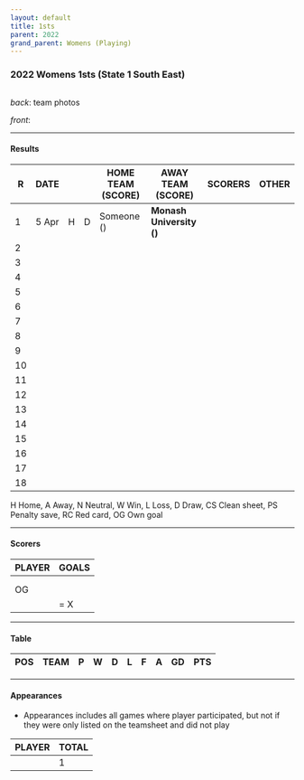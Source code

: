 ```yaml
---
layout: default
title: 1sts
parent: 2022
grand_parent: Womens (Playing)
---
```


### 2022 Womens 1sts (State 1 South East)

![]()

_back_: team photos
 
_front_: 

------------------------

#### Results

| R   | DATE  |     |     | HOME TEAM (SCORE) | AWAY TEAM (SCORE)        | SCORERS | OTHER |
|-----|-------|:---:|:---:|-------------------|--------------------------|---------|-------|
| 1   | 5 Apr |  H  |  D  | Someone ()        | **Monash University ()** |         |       |
| 2   |       |     |     |                   |                          |         |       |
| 3   |       |     |     |                   |                          |         |       |
| 4   |       |     |     |                   |                          |         |       |
| 5   |       |     |     |                   |                          |         |       |
| 6   |       |     |     |                   |                          |         |       |
| 7   |       |     |     |                   |                          |         |       |
| 8   |       |     |     |                   |                          |         |       |
| 9   |       |     |     |                   |                          |         |       |
| 10  |       |     |     |                   |                          |         |       |
| 11  |       |     |     |                   |                          |         |       |
| 12  |       |     |     |                   |                          |         |       |
| 13  |       |     |     |                   |                          |         |       |
| 14  |       |     |     |                   |                          |         |       |
| 15  |       |     |     |                   |                          |         |       |
| 16  |       |     |     |                   |                          |         |       |
| 17  |       |     |     |                   |                          |         |       |
| 18  |       |     |     |                   |                          |         |       |

H Home, A Away, N Neutral, W Win, L Loss, D Draw, CS Clean sheet, PS Penalty save, RC Red card, OG Own goal 

------------------------

#### Scorers

| PLAYER | GOALS |
|--------|-------|
|        |       |
|        |       |
| OG     |       |
|        | = X   |

------------------------

#### Table

| POS | TEAM                                | P   | W   | D   | L   | F   | A   | GD  | PTS |
|-----|-------------------------------------|-----|-----|-----|-----|-----|-----|-----|-----|

------------------------

#### Appearances

* Appearances includes all games where player participated,
   but not if they were only listed on the teamsheet and did not play

| PLAYER | TOTAL |
|--------|-------|
|        | 1     |

